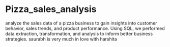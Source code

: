 # Pizza_sales_analysis
analyze the sales data of a pizza business to gain insights into customer behavior, sales trends, and product performance. Using SQL, we performed data extraction, transformation, and analysis to inform better business strategies.
saurabh is very much in love with harshita
